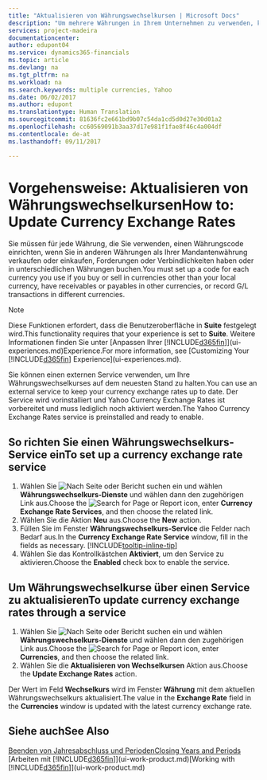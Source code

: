 ```yaml
---
title: "Aktualisieren von Währungswechselkursen | Microsoft Docs"
description: "Um mehrere Währungen in Ihrem Unternehmen zu verwenden, können Sie einen Code für jede Währung einrichten und einen externen Wechselkursdienst, wie Yahoo verwenden."
services: project-madeira
documentationcenter: 
author: edupont04
ms.service: dynamics365-financials
ms.topic: article
ms.devlang: na
ms.tgt_pltfrm: na
ms.workload: na
ms.search.keywords: multiple currencies, Yahoo
ms.date: 06/02/2017
ms.author: edupont
ms.translationtype: Human Translation
ms.sourcegitcommit: 81636fc2e661bd9b07c54da1cd5d0d27e30d01a2
ms.openlocfilehash: cc60569091b3aa37d17e981f1fae8f46c4a004df
ms.contentlocale: de-at
ms.lasthandoff: 09/11/2017

---
```

# <a name="how-to-update-currency-exchange-rates"></a><span data-ttu-id="b94e4-103">Vorgehensweise: Aktualisieren von Währungswechselkursen</span><span class="sxs-lookup"><span data-stu-id="b94e4-103">How to: Update Currency Exchange Rates</span></span>
<span data-ttu-id="b94e4-104">Sie müssen für jede Währung, die Sie verwenden, einen Währungscode einrichten, wenn Sie in anderen Währungen als Ihrer Mandantenwährung verkaufen oder einkaufen, Forderungen oder Verbindlichkeiten haben oder in unterschiedlichen Währungen buchen.</span><span class="sxs-lookup"><span data-stu-id="b94e4-104">You must set up a code for each currency you use if you buy or sell in currencies other than your local currency, have receivables or payables in other currencies, or record G/L transactions in different currencies.</span></span>  

> [!NOTE]  
>   <span data-ttu-id="b94e4-105">Diese Funktionen erfordert, dass die Benutzeroberfläche in **Suite** festgelegt wird.</span><span class="sxs-lookup"><span data-stu-id="b94e4-105">This functionality requires that your experience is set to **Suite**.</span></span> <span data-ttu-id="b94e4-106">Weitere Informationen finden Sie unter [Anpassen Ihrer [!INCLUDE[d365fin](includes/d365fin_md.md)]](ui-experiences.md)Experience.</span><span class="sxs-lookup"><span data-stu-id="b94e4-106">For more information, see [Customizing Your [!INCLUDE[d365fin](includes/d365fin_md.md)] Experience](ui-experiences.md).</span></span>

<span data-ttu-id="b94e4-107">Sie können einen externen Service verwenden, um Ihre Währungswechselkurses auf dem neuesten Stand zu halten.</span><span class="sxs-lookup"><span data-stu-id="b94e4-107">You can use an external service to keep your currency exchange rates up to date.</span></span> <span data-ttu-id="b94e4-108">Der Service wird vorinstalliert und Yahoo Currency Exchange Rates ist vorbereitet und muss lediglich noch aktiviert werden.</span><span class="sxs-lookup"><span data-stu-id="b94e4-108">The Yahoo Currency Exchange Rates service is preinstalled and ready to enable.</span></span>

## <a name="to-set-up-a-currency-exchange-rate-service"></a><span data-ttu-id="b94e4-109">So richten Sie einen Währungswechselkurs-Service ein</span><span class="sxs-lookup"><span data-stu-id="b94e4-109">To set up a currency exchange rate service</span></span>
1. <span data-ttu-id="b94e4-110">Wählen Sie ![Nach Seite oder Bericht suchen](media/ui-search/search_small.png "Nach Seite oder Bericht suchen") ein und wählen **Währungswechselkurs-Dienste** und wählen dann den zugehörigen Link aus.</span><span class="sxs-lookup"><span data-stu-id="b94e4-110">Choose the ![Search for Page or Report](media/ui-search/search_small.png "Search for Page or Report icon") icon, enter **Currency Exchange Rate Services**, and then choose the related link.</span></span>
2. <span data-ttu-id="b94e4-111">Wählen Sie die Aktion **Neu** aus.</span><span class="sxs-lookup"><span data-stu-id="b94e4-111">Choose the **New** action.</span></span>
3. <span data-ttu-id="b94e4-112">Füllen Sie im Fenster **Währungswechselkurs-Service** die Felder nach Bedarf aus.</span><span class="sxs-lookup"><span data-stu-id="b94e4-112">In the **Currency Exchange Rate Service** window, fill in the fields as necessary.</span></span> [!INCLUDE[tooltip-inline-tip](includes/tooltip-inline-tip_md.md)]
4. <span data-ttu-id="b94e4-113">Wählen Sie das Kontrollkästchen **Aktiviert**, um den Service zu aktivieren.</span><span class="sxs-lookup"><span data-stu-id="b94e4-113">Choose the **Enabled** check box to enable the service.</span></span>

## <a name="to-update-currency-exchange-rates-through-a-service"></a><span data-ttu-id="b94e4-114">Um Währungswechselkurse über einen Service zu aktualisieren</span><span class="sxs-lookup"><span data-stu-id="b94e4-114">To update currency exchange rates through a service</span></span>
1. <span data-ttu-id="b94e4-115">Wählen Sie ![Nach Seite oder Bericht suchen](media/ui-search/search_small.png "Nach Seite oder Bericht suchen") ein und wählen **Währungswechselkurs-Dienste** und wählen dann den zugehörigen Link aus.</span><span class="sxs-lookup"><span data-stu-id="b94e4-115">Choose the ![Search for Page or Report](media/ui-search/search_small.png "Search for Page or Report icon") icon, enter **Currencies**, and then choose the related link.</span></span>
2. <span data-ttu-id="b94e4-116">Wählen Sie die **Aktualisieren von Wechselkursen** Aktion aus.</span><span class="sxs-lookup"><span data-stu-id="b94e4-116">Choose the **Update Exchange Rates** action.</span></span>

<span data-ttu-id="b94e4-117">Der Wert im Feld **Wechselkurs** wird im Fenster **Währung** mit dem aktuellen Währungswechselkurs aktualisiert.</span><span class="sxs-lookup"><span data-stu-id="b94e4-117">The value in the **Exchange Rate** field in the **Currencies** window is updated with the latest currency exchange rate.</span></span>

## <a name="see-also"></a><span data-ttu-id="b94e4-118">Siehe auch</span><span class="sxs-lookup"><span data-stu-id="b94e4-118">See Also</span></span>
[<span data-ttu-id="b94e4-119">Beenden von Jahresabschluss und Perioden</span><span class="sxs-lookup"><span data-stu-id="b94e4-119">Closing Years and Periods</span></span>](year-close-years-periods.md)  
<span data-ttu-id="b94e4-120">[Arbeiten mit [!INCLUDE[d365fin](includes/d365fin_md.md)]](ui-work-product.md)</span><span class="sxs-lookup"><span data-stu-id="b94e4-120">[Working with [!INCLUDE[d365fin](includes/d365fin_md.md)]](ui-work-product.md)</span></span>

